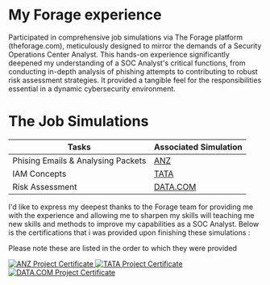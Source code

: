# My Forage experience
Participated in comprehensive job simulations via The Forage platform (theforage.com), meticulously designed to mirror the demands of a Security Operations Center Analyst. This hands-on experience significantly deepened my understanding of a SOC Analyst's critical functions, from conducting in-depth analysis of phishing attempts to contributing to robust risk assessment strategies. It provided a tangible feel for the responsibilities essential in a dynamic cybersecurity environment.

# The Job Simulations
| Tasks                                         | Associated Simulation      | 
|-----------------------------------------------|----------------------------|
| Phising Emails & Analysing Packets            | <a href= "https://github.com/TIN0-m/ANZ-Forage-Simulation/blob/main/README.md"> ANZ <a/> |  
| IAM Concepts                                  | <a href= "https://github.com/TIN0-m/TATA-Forage-Simulation/tree/main"> TATA <a/>         |
| Risk Assessment                               | <a href= "https://github.com/TIN0-m/DATA.COM-Forage-simulation"> DATA.COM <a/>           |

I'd like to express my deepest thanks to the Forage team for providing me with the experience and allowing me to sharpen my skills will teaching me new skills and methods to improve my capabilities as a SOC Analyst.
Below is the certifications that i was provided upon finishing these simulations :

Please note these are listed in the order to which they were provided

<div>
<a href="https://forage-uploads-prod.s3.amazonaws.com/completion-certificates/AKkAyEwWc8wjPxx9n/Hf4QMESoFeQwXPsiH_AKkAyEwWc8wjPxx9n_mvw8oKQbrDajKM8Sh_1751703320907_completion_certificate.pdf" target="_blank">
  <img src="https://img.shields.io/badge/-ANZ-0066CC?&style=for-the-badge" alt="ANZ Project Certificate" />
</a>
  <a href="https://forage-uploads-prod.s3.amazonaws.com/completion-certificates/ifobHAoMjQs9s6bKS/gmf3ypEXBj2wvfQWC_ifobHAoMjQs9s6bKS_mvw8oKQbrDajKM8Sh_1751729226874_completion_certificate.pdf" target="_blank">
  <img src="https://img.shields.io/badge/-TATA-003366?&style=for-the-badge" alt="TATA Project Certificate" />
</a>
  <a href="https://forage-uploads-prod.s3.amazonaws.com/completion-certificates/gCW7Xki5Y3vNpBmnn/yTszJTvkHFBH6zAn3_gCW7Xki5Y3vNpBmnn_mvw8oKQbrDajKM8Sh_1751918583932_completion_certificate.pdf" target="_blank">
  <img src="https://img.shields.io/badge/-DATA.COM-4285F4?&style=for-the-badge" alt="DATA.COM Project Certificate" />
</a>
</div>
